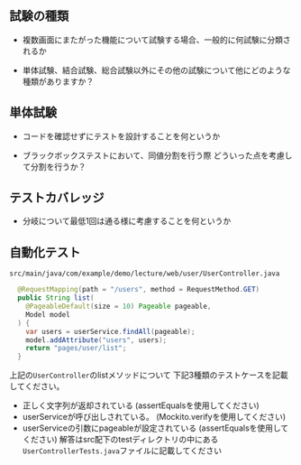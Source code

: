 
## 試験の種類

* 複数画面にまたがった機能について試験する場合、一般的に何試験に分類されるか

* 単体試験、結合試験、総合試験以外にその他の試験について他にどのような種類がありますか？

## 単体試験

* コードを確認せずにテストを設計することを何というか

* ブラックボックステストにおいて、同値分割を行う際
  どういった点を考慮して分割を行うか？

## テストカバレッジ

* 分岐について最低1回は通る様に考慮することを何というか

## 自動化テスト

`src/main/java/com/example/demo/lecture/web/user/UserController.java`
```java
  @RequestMapping(path = "/users", method = RequestMethod.GET)
  public String list(
    @PageableDefault(size = 10) Pageable pageable,
    Model model
  ) {
    var users = userService.findAll(pageable);
    model.addAttribute("users", users);
    return "pages/user/list";
  }
```
上記の`UserController`のlistメソッドについて
下記3種類のテストケースを記載してください。
  * 正しく文字列が返却されている
    (assertEqualsを使用してください)
  * userServiceが呼び出しされている。
    (Mockito.verifyを使用してください)
  * userServiceの引数にpageableが設定されている
    (assertEqualsを使用してください)
解答はsrc配下のtestディレクトリの中にある`UserControllerTests.java`ファイルに記載してください
